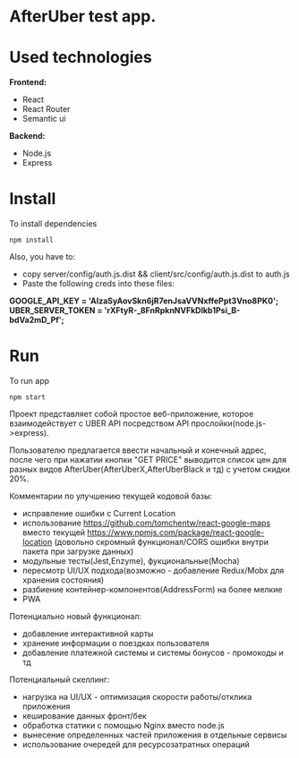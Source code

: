 # AfterUber test app.

# Used technologies

 **Frontend:**
* React
* React Router
* Semantic ui

 **Backend:**
* Node.js
* Express

# Install

To install dependencies

```shell
npm install
```

Also, you have to:
- copy server/config/auth.js.dist && client/src/config/auth.js.dist to auth.js
- Paste the following creds into these files:

 **GOOGLE_API_KEY = 'AIzaSyAovSkn6jR7enJsaVVNxffePpt3Vno8PK0';**
 **UBER_SERVER_TOKEN = 'rXFtyR-_8FnRpknNVFkDlkb1Psi_B-bdVa2mD_Pf';**
 
# Run

To run app

```shell
npm start
```
 
Проект представляет собой простое веб-приложение, которое взаимодействует с
UBER API посредством API прослойки(node.js->express).

Пользователю предлагается ввести начальный и конечный адрес, после чего при нажатии кнопки "GET PRICE"
выводится список цен для разных видов AfterUber(AfterUberX,AfterUberBlack и тд) с учетом скидки 20%.



Комментарии по улучшению текущей кодовой базы:
- исправление ошибки с Current Location
- использование https://github.com/tomchentw/react-google-maps вместо текущей 
https://www.npmjs.com/package/react-google-location (довольно скромный функционал/CORS ошибки внутри пакета при загрузке данных)
- модульные тесты(Jest,Enzyme), фукциональные(Mocha)
- пересмотр UI/UX подхода(возможно - добавление Redux/Mobx для хранения состояния)
- разбиение контейнер-компонентов(AddressForm) на более мелкие
- PWA

Потенциально новый функционал:
- добавление интерактивной карты
- хранение информации о поездках пользователя
- добавление платежной системы и системы бонусов - промокоды и тд

Потенциальный скеллинг:
- нагрузка на UI/UX - оптимизация скорости работы/отклика приложения
- кеширование данных фронт/бек
- обработка статики c помощью Nginx вместо node.js
- вынесение определенных частей приложения в отдельные сервисы
- использование очередей для ресурсозатратных операций 

